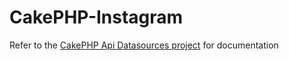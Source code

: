 CakePHP-Instagram
=================

Refer to the [CakePHP Api Datasources project](https://github.com/ProLoser/CakePHP-Api-Datasources) for documentation